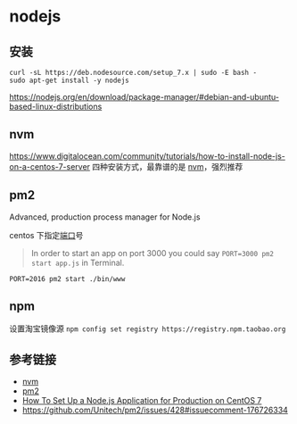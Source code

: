# nodejs

## 安装
```
curl -sL https://deb.nodesource.com/setup_7.x | sudo -E bash -
sudo apt-get install -y nodejs
```

https://nodejs.org/en/download/package-manager/#debian-and-ubuntu-based-linux-distributions

## nvm
https://www.digitalocean.com/community/tutorials/how-to-install-node-js-on-a-centos-7-server
四种安装方式，最靠谱的是 [nvm](https://github.com/creationix/nvm)，强烈推荐

## pm2
Advanced, production process manager for Node.js

centos 下指定[端口](https://github.com/Unitech/pm2/issues/428#issuecomment-176726334)号

> In order to start an app on port 3000 you could say `PORT=3000 pm2 start app.js` in Terminal.

```
PORT=2016 pm2 start ./bin/www
```

## npm
设置淘宝镜像源
`npm config set registry https://registry.npm.taobao.org`

## 参考链接
- [nvm](https://github.com/creationix/nvm)
- [pm2](https://github.com/Unitech/pm2)
- [How To Set Up a Node.js Application for Production on CentOS 7](https://www.digitalocean.com/community/tutorials/how-to-set-up-a-node-js-application-for-production-on-centos-7)
- https://github.com/Unitech/pm2/issues/428#issuecomment-176726334
